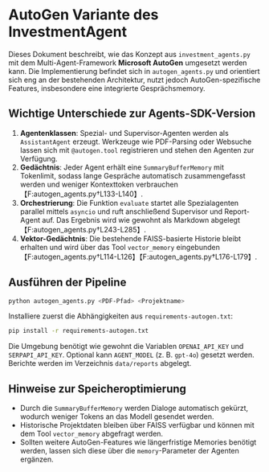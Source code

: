 # AutoGen Variante des InvestmentAgent

Dieses Dokument beschreibt, wie das Konzept aus `investment_agents.py` mit dem Multi-Agent-Framework **Microsoft AutoGen** umgesetzt werden kann. Die Implementierung befindet sich in `autogen_agents.py` und orientiert sich eng an der bestehenden Architektur, nutzt jedoch AutoGen-spezifische Features, insbesondere eine integrierte Gesprächsmemory.

## Wichtige Unterschiede zur Agents-SDK-Version

1. **Agentenklassen**: Spezial- und Supervisor-Agenten werden als `AssistantAgent` erzeugt. Werkzeuge wie PDF-Parsing oder Websuche lassen sich mit `@autogen.tool` registrieren und stehen den Agenten zur Verfügung.
2. **Gedächtnis**: Jeder Agent erhält eine `SummaryBufferMemory` mit Tokenlimit, sodass lange Gespräche automatisch zusammengefasst werden und weniger Kontexttoken verbrauchen【F:autogen_agents.py†L133-L140】.
3. **Orchestrierung**: Die Funktion `evaluate` startet alle Spezialagenten parallel mittels `asyncio` und ruft anschließend Supervisor und Report-Agent auf. Das Ergebnis wird wie gewohnt als Markdown abgelegt【F:autogen_agents.py†L243-L285】.
4. **Vektor-Gedächtnis**: Die bestehende FAISS-basierte Historie bleibt erhalten und wird über das Tool `vector_memory` eingebunden【F:autogen_agents.py†L114-L126】【F:autogen_agents.py†L176-L179】.

## Ausführen der Pipeline

```bash
python autogen_agents.py <PDF-Pfad> <Projektname>
```

Installiere zuerst die Abhängigkeiten aus `requirements-autogen.txt`:

```bash
pip install -r requirements-autogen.txt
```

Die Umgebung benötigt wie gewohnt die Variablen `OPENAI_API_KEY` und `SERPAPI_API_KEY`. Optional kann `AGENT_MODEL` (z. B. `gpt-4o`) gesetzt werden. Berichte werden im Verzeichnis `data/reports` abgelegt.

## Hinweise zur Speicheroptimierung

- Durch die `SummaryBufferMemory` werden Dialoge automatisch gekürzt, wodurch weniger Tokens an das Modell gesendet werden.
- Historische Projektdaten bleiben über FAISS verfügbar und können mit dem Tool `vector_memory` abgefragt werden.
- Sollten weitere AutoGen-Features wie längerfristige Memories benötigt werden, lassen sich diese über die `memory`-Parameter der Agenten ergänzen.
